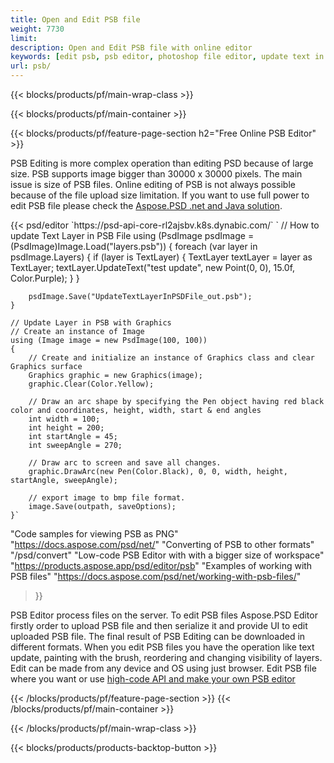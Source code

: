 ```yaml
---
title: Open and Edit PSB file
weight: 7730
limit: 
description: Open and Edit PSB file with online editor
keywords: [edit psb, psb editor, photoshop file editor, update text in psb, update psb, open psb, update text in psb]
url: psb/
---
```


{{< blocks/products/pf/main-wrap-class >}}

{{< blocks/products/pf/main-container >}}

{{< blocks/products/pf/feature-page-section h2="Free Online PSB Editor" >}}
<p>PSB Editing is more complex operation than editing PSD because of large size. PSB supports image bigger than 30000 x 30000 pixels. The main issue is size of PSB files. Online editing of PSB is not always possible because of the file upload size limitation. If you want to use full power to edit PSB file please check the <a href="/psd/{{< lang-code >}}">Aspose.PSD .net and Java solution</a>. </p>
{{< psd/editor 
`https://psd-api-core-rl2ajsbv.k8s.dynabic.com/`
`	// How to update Text Layer in PSB File
	using (PsdImage psdImage = (PsdImage)Image.Load("layers.psb"))
  	{
		foreach (var layer in psdImage.Layers)
		{
			if (layer is TextLayer)
			{
				TextLayer textLayer = layer as TextLayer;
				textLayer.UpdateText("test update", new Point(0, 0), 15.0f, Color.Purple);
			}
		}

		psdImage.Save("UpdateTextLayerInPSDFile_out.psb");
	}
	
	// Update Layer in PSB with Graphics
	// Create an instance of Image
	using (Image image = new PsdImage(100, 100))
	{
		// Create and initialize an instance of Graphics class and clear Graphics surface
		Graphics graphic = new Graphics(image);
		graphic.Clear(Color.Yellow);

		// Draw an arc shape by specifying the Pen object having red black color and coordinates, height, width, start & end angles                 
		int width = 100;
		int height = 200;
		int startAngle = 45;
		int sweepAngle = 270;

		// Draw arc to screen and save all changes.
		graphic.DrawArc(new Pen(Color.Black), 0, 0, width, height, startAngle, sweepAngle);

		// export image to bmp file format.
		image.Save(outpath, saveOptions);
	}`
"Code samples for viewing PSB as PNG"  "https://docs.aspose.com/psd/net/"
"Converting of PSB to other formats"  "/psd/convert"
"Low-code PSB Editor with with a bigger size of workspace" "https://products.aspose.app/psd/editor/psb"
"Examples of working with PSB files" "https://docs.aspose.com/psd/net/working-with-psb-files/"
>}}
<p>PSB Editor process files on the server. To edit PSB files Aspose.PSD Editor firstly order to upload PSB file and then serialize it and provide UI to edit uploaded PSB file. The final result of PSB Editing can be downloaded in different formats. When you edit PSB files you have the operation like text update, painting with the brush, reordering and changing visibility of layers. Edit can be made from any device and OS using just browser. Edit PSB file where you want or use <a href="https://docs.aspose.com/psd/net/working-with-psb-files/">high-code API and make your own PSB editor</a></p>

{{< /blocks/products/pf/feature-page-section >}}
{{< /blocks/products/pf/main-container >}}


{{< /blocks/products/pf/main-wrap-class >}}

{{< blocks/products/products-backtop-button >}}
